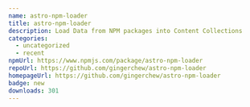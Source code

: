 ```yaml
---
name: astro-npm-loader
title: astro-npm-loader
description: Load Data from NPM packages into Content Collections
categories:
  - uncategorized
  - recent
npmUrl: https://www.npmjs.com/package/astro-npm-loader
repoUrl: https://github.com/gingerchew/astro-npm-loader
homepageUrl: https://github.com/gingerchew/astro-npm-loader
badge: new
downloads: 301
---
```

